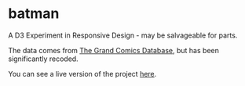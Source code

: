 batman
======

A D3 Experiment in Responsive Design -  may be salvageable for parts. 

The data comes from <a href="http://www.comics.org/">The Grand Comics Database</a>, but has been significantly recoded.

You can see a live version of the project <a href="http://projects.delimited.io/batman">here</a>. 
